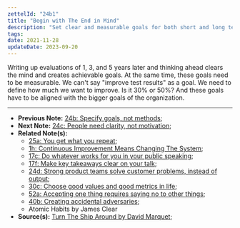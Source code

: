 ```yaml
---
zettelId: "24b1"
title: "Begin with The End in Mind"
description: "Set clear and measurable goals for both short and long term"
tags:
date: 2021-11-28
updateDate: 2023-09-20
---
```


Writing up evaluations of 1, 3, and 5 years later and thinking ahead clears the mind and creates achievable goals. At the same time, these goals need to be measurable. We can't say "improve test results" as a goal. We need to define how much we want to improve. Is it 30% or 50%? And these goals have to be aligned with the bigger goals of the organization.

---

- **Previous Note:** [24b: Specify goals, not methods](/notes/24b/);
- **Next Note:** [24c: People need clarity, not motivation](/notes/24c/);
- **Related Note(s):**
  - [25a: You get what you repeat](/notes/25a/);
  - [1h: Continuous Improvement Means Changing The System](/notes/1h/);
  - [17c: Do whatever works for you in your public speaking](/notes/17c/);
  - [17f: Make key takeaways clear on your talk](/notes/17f/);
  - [24d: Strong product teams solve customer problems, instead of output](/notes/24d/);
  - [30c: Choose good values and good metrics in life](/notes/30c/);
  - [52a: Accepting one thing requires saying no to other things](/notes/52a/);
  - [40b: Creating accidental adversaries](/notes/40b/);
  - Atomic Habits by James Clear
- **Source(s):** [Turn The Ship Around by David Marquet](/books/turn-the-ship-around-summary-book-chapter-notes/);
